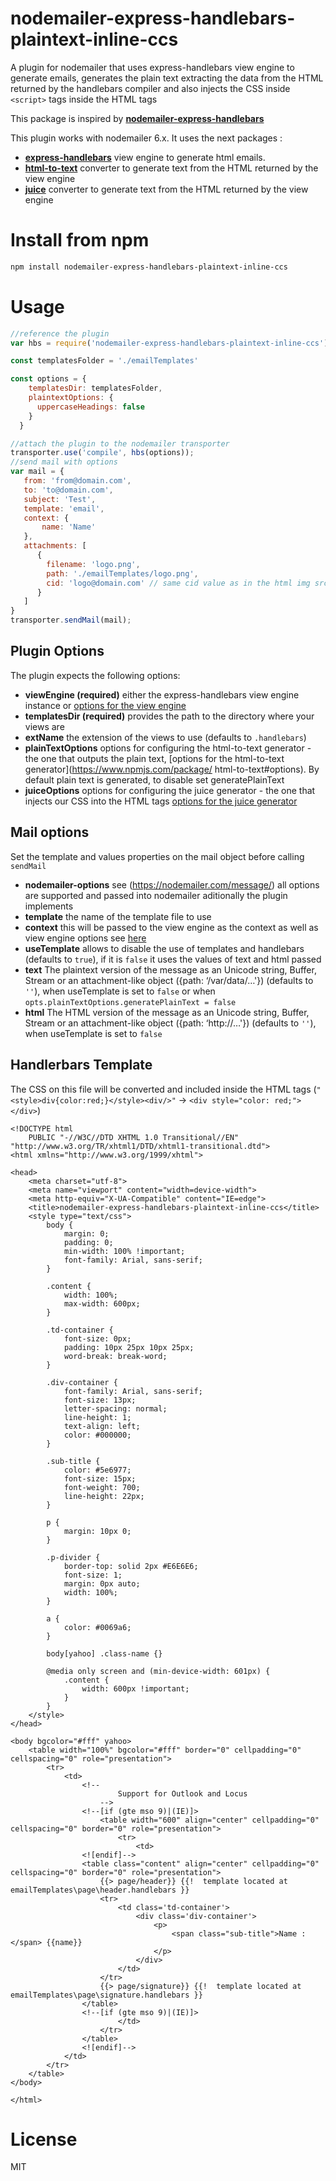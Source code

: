# nodemailer-express-handlebars-plaintext-inline-ccs
A plugin for nodemailer that uses express-handlebars view engine to generate emails, generates the plain text extracting the data from the HTML returned by the handlebars compiler and also injects the CSS inside `<script>` tags inside the HTML tags

This package is inspired by __[nodemailer-express-handlebars](https://github.com/yads/nodemailer-express-handlebars)__

This plugin works with nodemailer 6.x. It uses the next packages :
* __[express-handlebars](https://github.com/ericf/express-handlebars)__ view engine to generate html emails.
* __[html-to-text](https://www.npmjs.com/package/html-to-text)__ converter to generate text from the HTML returned by the view engine 
* __[juice](https://www.npmjs.com/package/html-to-text)__ converter to generate text from the HTML returned by the view engine 

# Install from npm
```bash
npm install nodemailer-express-handlebars-plaintext-inline-ccs
```
# Usage
```javascript
//reference the plugin
var hbs = require('nodemailer-express-handlebars-plaintext-inline-ccs');

const templatesFolder = './emailTemplates'

const options = {
    templatesDir: templatesFolder,
    plaintextOptions: {
      uppercaseHeadings: false
    }
  }

//attach the plugin to the nodemailer transporter
transporter.use('compile', hbs(options));
//send mail with options
var mail = {
   from: 'from@domain.com',
   to: 'to@domain.com',
   subject: 'Test',
   template: 'email',
   context: {
       name: 'Name'
   },
   attachments: [
      {
        filename: 'logo.png',
        path: './emailTemplates/logo.png',
        cid: 'logo@domain.com' // same cid value as in the html img src
      }
   ]
}
transporter.sendMail(mail);
```
## Plugin Options
The plugin expects the following options:
* __viewEngine (required)__ either the express-handlebars view engine instance or [options for the view engine](https://github.com/ericf/express-handlebars#configuration-and-defaults)
* __templatesDir (required)__ provides the path to the directory where your views are
* __extName__ the extension of the views to use (defaults to `.handlebars`)
* __plainTextOptions__ options for configuring the html-to-text generator - the one that outputs the plain text, [options for the html-to-text generator](https://www.npmjs.com/package/ html-to-text#options). By default plain text is generated, to disable set generatePlainText 
* __juiceOptions__ options for configuring the juice generator - the one that injects our CSS into the HTML tags [options for the juice generator](https://github.com/Automattic/juice#options)

## Mail options
Set the template and values properties on the mail object before calling `sendMail`
* __nodemailer-options__ see (https://nodemailer.com/message/) all options are supported and passed into nodemailer
aditionally the plugin implements
* __template__ the name of the template file to use
* __context__ this will be passed to the view engine as the context as well as view engine options see [here](https://github.com/ericf/express-handlebars#renderviewviewpath-optionscallback-callback)
* __useTemplate__ allows to disable the use of templates and handlebars (defaults to `true`), if it is `false` it uses the values of text and html passed
* __text__ The plaintext version of the message as an Unicode string, Buffer, Stream or an attachment-like object ({path: ‘/var/data/…'}) (defaults to `''`), when useTemplate is set to `false` or when `opts.plainTextOptions.generatePlainText = false`
* __html__ The HTML version of the message as an Unicode string, Buffer, Stream or an attachment-like object ({path: ‘http://…'}) (defaults to `''`), when useTemplate is set to `false`

## Handlerbars Template

The CSS on this file will be converted and included inside the HTML tags (`"<style>div{color:red;}</style><div/>"` -> `<div style="color: red;"></div>`)

```
<!DOCTYPE html
    PUBLIC "-//W3C//DTD XHTML 1.0 Transitional//EN" "http://www.w3.org/TR/xhtml1/DTD/xhtml1-transitional.dtd">
<html xmlns="http://www.w3.org/1999/xhtml">

<head>
    <meta charset="utf-8">
    <meta name="viewport" content="width=device-width">
    <meta http-equiv="X-UA-Compatible" content="IE=edge">
    <title>nodemailer-express-handlebars-plaintext-inline-ccs</title>
    <style type="text/css">
        body {
            margin: 0;
            padding: 0;
            min-width: 100% !important;
            font-family: Arial, sans-serif;
        }

        .content {
            width: 100%;
            max-width: 600px;
        }

        .td-container {
            font-size: 0px;
            padding: 10px 25px 10px 25px;
            word-break: break-word;
        }

        .div-container {
            font-family: Arial, sans-serif;
            font-size: 13px;
            letter-spacing: normal;
            line-height: 1;
            text-align: left;
            color: #000000;
        }

        .sub-title {
            color: #5e6977;
            font-size: 15px;
            font-weight: 700;
            line-height: 22px;
        }

        p {
            margin: 10px 0;
        }

        .p-divider {
            border-top: solid 2px #E6E6E6;
            font-size: 1;
            margin: 0px auto;
            width: 100%;
        }

        a {
            color: #0069a6;
        }

        body[yahoo] .class-name {}

        @media only screen and (min-device-width: 601px) {
            .content {
                width: 600px !important;
            }
        }
    </style>
</head>

<body bgcolor="#fff" yahoo>
    <table width="100%" bgcolor="#fff" border="0" cellpadding="0" cellspacing="0" role="presentation">
        <tr>
            <td>
                <!--
                        Support for Outlook and Locus
                    -->
                <!--[if (gte mso 9)|(IE)]>
                    <table width="600" align="center" cellpadding="0" cellspacing="0" border="0" role="presentation">
                        <tr>
                            <td>
                <![endif]-->
                <table class="content" align="center" cellpadding="0" cellspacing="0" border="0" role="presentation">
                    {{> page/header}} {{!  template located at emailTemplates\page\header.handlebars }}
                    <tr>
                        <td class='td-container'>
                            <div class='div-container'>
                                <p>
                                    <span class="sub-title">Name :</span> {{name}}
                                </p>
                            </div>
                        </td>
                    </tr>
                    {{> page/signature}} {{!  template located at emailTemplates\page\signature.handlebars }}
                </table>
                <!--[if (gte mso 9)|(IE)]>
                        </td>
                    </tr>
                </table>
                <![endif]-->
            </td>
        </tr>
    </table>
</body>

</html>
```

# License
MIT